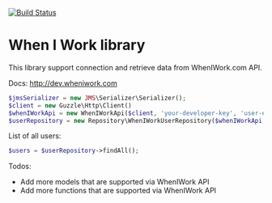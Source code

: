 [![Build Status](https://travis-ci.org/mybuilder/when-i-work-library.svg?branch=master)](https://travis-ci.org/mybuilder/when-i-work-library)

When I Work library
=====================

This library support connection and retrieve data from WhenIWork.com API.

Docs:
http://dev.wheniwork.com

```php
$jmsSerializer = new JMS\Serializer\Serializer();
$client = new Guzzle\Http\Client()
$whenIWorkApi = new WhenIWorkApi($client, 'your-developer-key', 'user-email', 'user-password');
$userRepository = new Repository\WhenIWorkUserRepository($whenIWorkApi, $jmsSerializer);
```

List of all users:

```php
$users = $userRepository->findAll();
```

Todos:

- Add more models that are supported via WhenIWork API
- Add more functions that are supported via WhenIWork API
